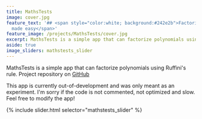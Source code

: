 ```yaml
---
title: MathsTests
image: cover.jpg
feature_text: '## <span style="color:white; background:#242e2b">Factorizing polynomials
  made easy</span>'
feature_image: /projects/MathsTests/cover.jpg
excerpt: MathsTests is a simple app that can factorize polynomials using Ruffini's rule.
aside: true
image_sliders: mathstests_slider
---
```


MathsTests is a simple app that can factorize polynomials using Ruffini's rule.
Project repository on [GitHub](https://github.com/marcocipriani01/MathsTests)

This app is currently out-of-development and was only meant as an experiment. I'm sorry if the code is not commented, not optimized and slow. Feel free to modify the app! 

{% include slider.html selector="mathstests_slider" %}